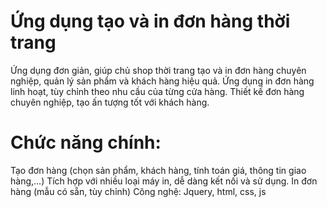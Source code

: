 # Ứng dụng tạo và in đơn hàng thời trang
Ứng dụng đơn giản, giúp chủ shop thời trang tạo và in đơn hàng chuyên nghiệp, quản lý sản phẩm và khách hàng hiệu quả. Ứng dụng in đơn hàng linh hoạt, tùy chỉnh theo nhu cầu của từng cửa hàng. Thiết kế đơn hàng chuyên nghiệp, tạo ấn tượng tốt với khách hàng.
# Chức năng chính:
Tạo đơn hàng (chọn sản phẩm, khách hàng, tính toán giá, thông tin giao hàng,...)
Tích hợp với nhiều loại máy in, dễ dàng kết nối và sử dụng.
In đơn hàng (mẫu có sẵn, tùy chỉnh)
Công nghệ:
Jquery, html, css, js
